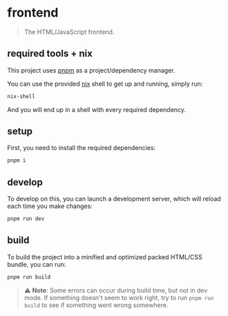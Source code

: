 # frontend

> The HTML/JavaScript frontend.

## required tools + nix

This project uses [pnpm](https://pnpm.io) as a project/dependency manager.

You can use the provided [nix](https://nix.dev) shell to get up and running, simply run:
```bash
nix-shell
```
And you will end up in a shell with every required dependency.

## setup

First, you need to install the required dependencies:
```bash
pnpm i
```

## develop

To develop on this, you can launch a development server, which will reload each time you make changes:
```bash
pnpm run dev
```

## build

To build the project into a minified and optimized packed HTML/CSS bundle, you can run:
```bash
pnpm run build
```

> :warning: **Note**: Some errors can occur during build time, but not in dev mode. If something doesn't seem to work right, try to run `pnpm run build` to see if something went wrong somewhere.

